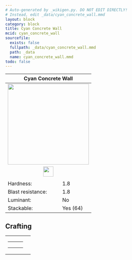 ```yaml
---
# Auto-generated by _wikigen.py. DO NOT EDIT DIRECTLY!
# Instead, edit _data/cyan_concrete_wall.mmd
layout: block
category: block
title: Cyan Concrete Wall
mcid: cyan_concrete_wall
sourcefile:
  exists: false
  fullpath: _data/cyan_concrete_wall.mmd
  path: _data
  name: cyan_concrete_wall.mmd
todo: false
---
```


<table class="block-info"><thead><tr>
<th colspan=2>Cyan Concrete Wall</th>
</tr></thead><tbody>
<tr><td colspan=2 class="cell-image-big" style="text-align:center"><img src="/allotment/img/textures/allotment/cyan_concrete_wall.png" width="256" height="256" alt="" class="preview-icon"></td></tr>
<tr><td colspan=2 class="cell-image-small" style="text-align:center"><img src="/allotment/img/inventory_textures/allotment/cyan_concrete_wall.png" width="32" height="32" alt="" class="inventory-icon"></td></tr>
<tr><td colspan=2 style="text-align:center"><span class="tool-info tool-pickaxe tool-level-1" title="Requires a Wooden/Gold Pickaxe"></span></td></tr>
<tr><td>Hardness:</td><td>1.8</td></tr>
<tr><td>Blast resistance:</td><td>1.8</td></tr>
<tr><td>Luminant:</td><td>No</td></tr>
<tr><td>Stackable:</td><td>Yes (64)</td></tr>
</tbody></table>

## Crafting

<table class="crafting-recipe crafting-shaped"><tbody><tr>
<td><table class="crafting-grid"><tbody>
<tr>
<td>
<span title="Cyan Concrete" class="item item-minecraft:cyan_concrete item-type-item" style="background-image:url(&quot;/allotment/img/inventory_textures/minecraft/cyan_concrete.png&quot;)"></span>
</td>
<td>
<span title="Cyan Concrete" class="item item-minecraft:cyan_concrete item-type-item" style="background-image:url(&quot;/allotment/img/inventory_textures/minecraft/cyan_concrete.png&quot;)"></span>
</td>
<td>
<span title="Cyan Concrete" class="item item-minecraft:cyan_concrete item-type-item" style="background-image:url(&quot;/allotment/img/inventory_textures/minecraft/cyan_concrete.png&quot;)"></span>
</td>
</tr>
<tr>
<td>
<span title="Cyan Concrete" class="item item-minecraft:cyan_concrete item-type-item" style="background-image:url(&quot;/allotment/img/inventory_textures/minecraft/cyan_concrete.png&quot;)"></span>
</td>
<td>
<span title="Cyan Concrete" class="item item-minecraft:cyan_concrete item-type-item" style="background-image:url(&quot;/allotment/img/inventory_textures/minecraft/cyan_concrete.png&quot;)"></span>
</td>
<td>
<span title="Cyan Concrete" class="item item-minecraft:cyan_concrete item-type-item" style="background-image:url(&quot;/allotment/img/inventory_textures/minecraft/cyan_concrete.png&quot;)"></span>
</td>
</tr>
<tr>
<td>
<span class="item item-empty-space"></span>
</td>
<td>
<span class="item item-empty-space"></span>
</td>
<td>
<span class="item item-empty-space"></span>
</td>
</tr>
</tbody></table></td>
<td class="result">
<div class="result-inner">
<div class="result-slot">
<span title="Cyan Concrete Wall" class="item item-allotment:cyan_concrete_wall" style="background-image:url(&quot;/allotment/img/inventory_textures/allotment/cyan_concrete_wall.png&quot;)"></span>
</div>
</div>
</td>
</tr></tbody></table>